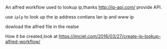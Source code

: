 An alfred workflow used to lookup ip,thanks http://ip-api.com/ provide API.

use ``iplp`` to look up the ip address contians lan ip and www ip

dowload the alfred file in the realse 

How it be created,look at https://imciel.com/2016/03/27/create-ip-lookup-alfred-workflow/
